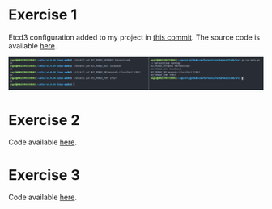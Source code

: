 # Exercise 1

Etcd3 configuration added to my project in [this commit](https://github.com/harvestcore/HarvestCCode/commit/30ce30908c7bcb995b010bde4c80f48904051866). The source code is available [here](https://github.com/harvestcore/HarvestCCode/blob/master/src/config/config_manager.go).

![etcd3 run](imgs/etcd.PNG)

# Exercise 2

Code available [here](https://github.com/harvestcore/masterdo).

# Exercise 3

Code available [here](https://github.com/harvestcore/masterdo).
